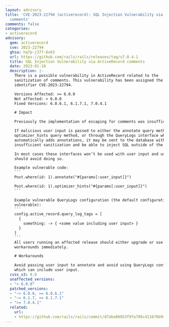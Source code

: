 ```yaml
---
layout: advisory
title: 'CVE-2023-22794 (activerecord): SQL Injection Vulnerability via ActiveRecord
  comments'
comments: false
categories:
- activerecord
advisory:
  gem: activerecord
  cve: 2023-22794
  ghsa: hq7p-j377-6v63
  url: https://github.com/rails/rails/releases/tag/v7.0.4.1
  title: SQL Injection Vulnerability via ActiveRecord comments
  date: 2023-01-18
  description: |-
    There is a possible vulnerability in ActiveRecord related to the
    sanitization of comments. This vulnerability has been assigned the CVE
    identifier CVE-2023-22794.

    Versions Affected: >= 6.0.0
    Not affected: < 6.0.0
    Fixed Versions: 6.0.6.1, 6.1.7.1, 7.0.4.1

    # Impact

    Previously the implementation of escaping for comments was insufficient for

    If malicious user input is passed to either the annotate query method, the
    optimizer_hints query method, or through the QueryLogs interface which
    automatically adds annotations, it may be sent to the database with
    insufficient sanitization and be able to inject SQL outside of the comment.

    In most cases these interfaces won’t be used with user input and users
    should avoid doing so.

    Example vulnerable code:
    ```
    Post.where(id: 1).annotate("#{params[:user_input]}")

    Post.where(id: 1).optimizer_hints("#{params[:user_input]}")
    ```

    Example vulnerable QueryLogs configuration (the default configuration is not
    vulnerable):
    ```
    config.active_record.query_log_tags = [
      {
        something: -> { <some value including user input> }
      }
    ]
    ```
    All users running an affected release should either upgrade or use one of the
    workarounds immediately.

    # Workarounds

    Avoid passing user input to annotate and avoid using QueryLogs configuration
    which can include user input.
  cvss_v3: 8.8
  unaffected_versions:
  - "< 6.0.0"
  patched_versions:
  - "~> 6.0.6, >= 6.0.6.1"
  - "~> 6.1.7, >= 6.1.7.1"
  - ">= 7.0.4.1"
  related:
    url:
    - https://github.com/rails/rails/commit/d7aba06953f9fa789c411676b941d20df8ef73de
---
```

